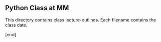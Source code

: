 ## Python Class at MM

This directory contains class lecture-outlines. Each filename contains the class date.

[end]
